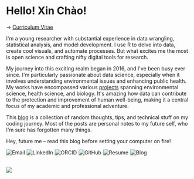 
# Hello! Xin Chào!

→ [Curriculum Vitae](https://lehuynh.rbind.io/cv/cv_pagedown.pdf)  

I'm a young researcher with substantial experience in data wrangling, statistical analysis, and model development. 
I use R to delve into data, create cool visuals, and automate processes. 
But what excites me the most is open science and crafting nifty digital tools for research.  

My journey into this exciting realm began in 2016, and I've been busy ever since. 
I'm particularly passionate about data science, especially when it involves understanding environmental issues and enhancing public health. 
My works have encompassed various [projects](https://lehuynh.rbind.io/project/) spanning environmental science, health science, and biology. 
It's amazing how data can contribute to the protection and improvement of human well-being, making it a central focus of my academic and professional adventure.  

This [blog](https://lehuynh.rbind.io/blog/) is a collection of random thoughts, tips, and technical stuff on my coding journey. 
Most of the posts are personal notes to my future self, who I'm sure has forgotten many things.  

Hey, future me – read this blog before setting your computer on fire!


<!-- Social section -->

[<img align="left" alt="Email" style="margin-right: 5px;" src="https://img.shields.io/badge/Email-EA4335.svg?logo=gmail&logoColor=white" />](mailto:trucly.lehuynh@gmail.com)
[<img align="left" alt="LinkedIn" style="margin-right: 5px;" src="https://img.shields.io/badge/LinkedIn-%230077B5.svg?logo=linkedin&logoColor=white" />](https://www.linkedin.com/in/le-huynh-truc-ly)
[<img align="left" alt="ORCID" style="margin-right: 5px;" src="https://img.shields.io/badge/ORCID-A6CE39.svg?logo=orcid&logoColor=white" />](https://orcid.org/0000-0002-5227-2185)
[<img align="left" alt="GitHub" style="margin-right: 5px;" src="https://img.shields.io/badge/GitHub-181717?logo=github&logoColor=white" />](https://github.com/le-huynh)
[<img align="left" alt="Resume" style="margin-right: 5px;" src="https://img.shields.io/badge/Resume-%199900.svg?logo=files&logoColor=white" />](https://lehuynh.rbind.io/cv/cv_pagedown.pdf)
[<img align="left" alt="Blog" src="https://img.shields.io/badge/Blog-FFA500?logo=rss&logoColor=white" />](https://lehuynh.rbind.io/blog/)

<br/>

<br/>

![](/img/viz_gallery02.png)




